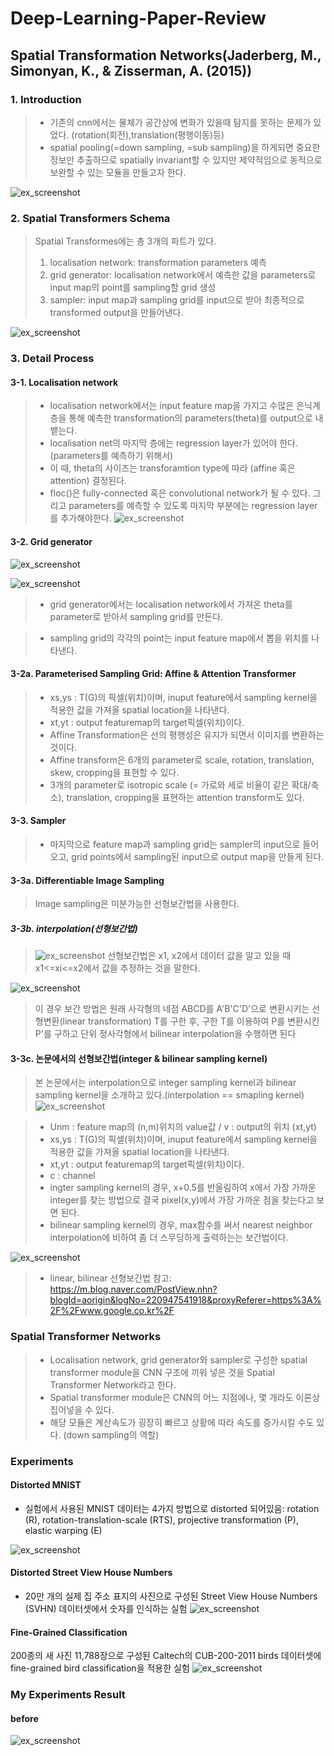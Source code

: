 # Deep-Learning-Paper-Review
## Spatial Transformation Networks(Jaderberg, M., Simonyan, K., & Zisserman, A. (2015))

### 1. Introduction
> * 기존의 cnn에서는 물체가 공간상에 변화가 있을때 탐지를 못하는 문제가 있었다. (rotation(회전),translation(평행이동)등)
> * spatial pooling(=down sampling, =sub sampling)을 하게되면 중요한 정보만 추출하므로 spatially invariant할 수 있지만 제약적임으로 동적으로 보완할 수 있는 모듈을 만들고자 한다.

![ex_screenshot](https://jamiekang.github.io/media/2017-05-27-spatial-transformer-networks-ex1.png)


### 2. Spatial Transformers Schema

> Spatial Transformes에는 총 3개의 파트가 있다.
> 1. localisation network: transformation parameters 예측
> 2. grid generator: localisation network에서 예측한 값을 parameters로 input map의 point를 sampling할 grid 생성
> 3. sampler: input map과 sampling grid를 input으로 받아 최종적으로 transformed output을 만들어낸다.

![ex_screenshot](https://jamiekang.github.io/media/2017-05-27-spatial-transformer-networks-fig2.png)


### 3. Detail Process

#### 3-1. Localisation network
> * localisation network에서는 input feature map을 가지고 수많은 은닉계층을 통해 예측한 transformation의 parameters(theta)를 output으로 내뱉는다.
> * localisation net의 마지막 층에는 regression layer가 있어야 한다. (parameters를 예측하기 위해서)
> * 이 때, theta의 사이즈는 transforamtion type에 따라 (affine 혹은 attention) 결정된다.
> * floc()은 fully-connected 혹은 convolutional network가 될 수 있다. 그리고 parameters를 예측할 수 있도록 마지막 부분에는 regression layer를 추가해야한다.
![ex_screenshot](http://acm.ee.ccu.edu.tw:2017/Image%20of%20Paper/Figure%202.jpg)


#### 3-2. Grid generator
![ex_screenshot](https://camo.githubusercontent.com/bb81d6267f2123d59979453526d958a58899bb4f/687474703a2f2f692e696d6775722e636f6d2f4578474456756c2e706e67)

![ex_screenshot](https://tang.su/images/paper-notes/Spatial-Transformer-Networks/pic1.png)
> * grid generator에서는 localisation network에서 가져온 theta를 parameter로 받아서 sampling grid를 만든다. 

> * sampling grid의 각각의 point는 input feature map에서 뽑을 위치를 나타낸다. 


#### 3-2a. Parameterised Sampling Grid: Affine & Attention Transformer

> * xs,ys : T(G)의 픽셀(위치)이며, inuput feature에서 sampling kernel을 적용한 값을 가져올 spatial location을 나타낸다.
> * xt,yt : output featuremap의 target픽셀(위치)이다.
> * Affine Transformation은 선의 평행성은 유지가 되면서 이미지를 변환하는 것이다.
> * Affine transform은 6개의 parameter로 scale, rotation, translation, skew, cropping을 표현할 수 있다.
> * 3개의 parameter로 isotropic scale (= 가로와 세로 비율이 같은 확대/축소), translation, cropping을 표현하는 attention transform도 있다.

#### 3-3. Sampler 
> * 마지막으로 feature map과 sampling grid는 sampler의 input으로 들어오고, grid points에서 sampling된 input으로 output map을 만들게 된다.

#### 3-3a. Differentiable Image Sampling
> Image sampling은 미분가능한 선형보간법을 사용한다.

##### 3-3b. interpolation(선형보간법)
>![ex_screenshot](https://t1.daumcdn.net/cfile/tistory/2378C54C52D3842030)
> 선형보간법은 x1, x2에서 데이터 값을 알고 있을 때 x1<=xi<=x2에서 값을 추정하는 것을 말한다.

![ex_screenshot](https://t1.daumcdn.net/cfile/tistory/2222AF3552D3BFDB2A)

> 이 경우 보간 방법은 원래 사각형의 네점 ABCD를 A'B'C'D'으로 변환시키는 선형변환(linear transformation) T를 구한 후, 구한 T를 이용하여 P를 변환시킨 P'를 구하고 단위 정사각형에서 bilinear interpolation을 수행하면 된다

#### 3-3c. 논문에서의 선형보간법(integer & bilinear sampling kernel)
> 본 논문에서는 interpolation으로 integer sampling kernel과 bilinear sampling kernel을 소개하고 있다.(interpolation == smapling kernel)
![ex_screenshot](https://github.com/growingfuture/Deep-Learning-Paper-Review/blob/master/formula.PNG?raw=true)


> * Unm : feature map의 (n,m)위치의 value값 / v : output의 위치 (xt,yt)
> * xs,ys : T(G)의 픽셀(위치)이며, inuput feature에서 sampling kernel을 적용한 값을 가져올 spatial location을 나타낸다.
> * xt,yt : output featuremap의 target픽셀(위치)이다.
> * c : channel
> * ingter sampling kernel의 경우, x+0.5를 반올림하여 x에서 가장 가까운 integer를 찾는 방법으로 결국 pixel(x,y)에서 가장 가까운 점을 찾는다고 보면 된다.
> * bilinear sampling kernel의 경우, max함수를 써서 nearest neighbor interpolation에 비하여 좀 더 스무딩하게 출력하는는 보간법이다.

![ex_screenshot](https://jamiekang.github.io/media/2017-05-27-spatial-transformer-networks-interpolation.jpg)

> * linear, bilinear 선형보간법 참고: https://m.blog.naver.com/PostView.nhn?blogId=aorigin&logNo=220947541918&proxyReferer=https%3A%2F%2Fwww.google.co.kr%2F


### Spatial Transformer Networks
> * Localisation network, grid generator와 sampler로 구성한 spatial transformer module을 CNN 구조에 끼워 넣은 것을 Spatial Transformer Network라고 한다.
> * Spatial transformer module은 CNN의 어느 지점에나, 몇 개라도 이론상 집어넣을 수 있다. 
> * 해당 모듈은 계산속도가 굉장히 빠르고 상황에 따라 속도를 증가시킬 수도 있다. (down sampling의 역할)




### Experiments
>
#### Distorted MNIST
* 실험에서 사용된 MNIST 데이터는 4가지 방법으로 distorted 되어있음: rotation (R), rotation-translation-scale (RTS), projective transformation (P), elastic warping (E)

![ex_screenshot](https://jamiekang.github.io/media/2017-05-27-spatial-transformer-networks-table1.png)

#### Distorted Street View House Numbers
* 20만 개의 실제 집 주소 표지의 사진으로 구성된 Street View House Numbers (SVHN) 데이터셋에서 숫자를 인식하는 실험
![ex_screenshot](https://jamiekang.github.io/media/2017-05-27-spatial-transformer-networks-table2.png)


#### Fine-Grained Classification
200종의 새 사진 11,788장으로 구성된 Caltech의 CUB-200-2011 birds 데이터셋에 fine-grained bird classification을 적용한 실험
![ex_screenshot](https://jamiekang.github.io/media/2017-05-27-spatial-transformer-networks-table3.png)


### My Experiments Result
#### before
![ex_screenshot](https://github.com/growingfuture/Deep-Learning-Paper-Review/blob/master/after.png?raw=true)

